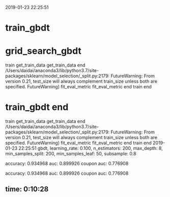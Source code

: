 2019-01-23 22:25:51
# train_gbdt
# grid_search_gbdt
train
get_train_data
get_train_data end
/Users/daidai/anaconda3/lib/python3.7/site-packages/sklearn/model_selection/_split.py:2179: FutureWarning: From version 0.21, test_size will always complement train_size unless both are specified.
  FutureWarning)
fit_eval_metric
fit_eval_metric end
train end
# train_gbdt end
train
get_train_data
get_train_data end
/Users/daidai/anaconda3/lib/python3.7/site-packages/sklearn/model_selection/_split.py:2179: FutureWarning: From version 0.21, test_size will always complement train_size unless both are specified.
  FutureWarning)
fit_eval_metric
fit_eval_metric end
train end
2019-01-23 22:25:51
gbdt, learning_rate: 0.100, n_estimators: 200, max_depth: 8, min_samples_split: 200, min_samples_leaf: 50, subsample: 0.8

  accuracy: 0.934968
       auc: 0.899926
coupon auc: 0.776908

  accuracy: 0.934968
       auc: 0.899926
coupon auc: 0.776908

time: 0:10:28
----------------------------------------------------
